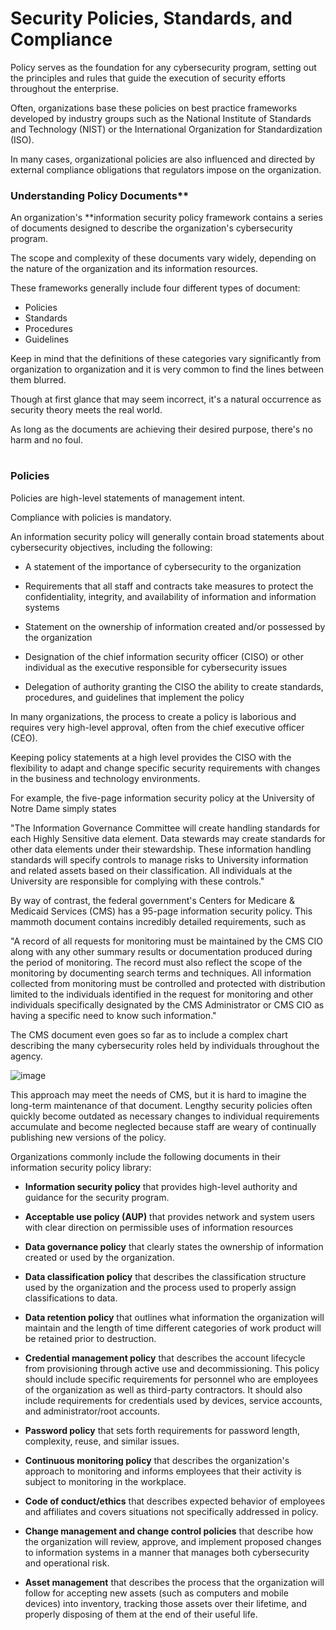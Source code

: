 # Security Policies, Standards, and Compliance

Policy serves as the foundation for any cybersecurity program, setting out the principles and rules that guide the execution of security efforts throughout the enterprise.

Often, organizations base these policies on best practice frameworks developed by industry groups such as the National Institute of Standards and Technology (NIST) or the International Organization for Standardization (ISO). 

In many cases, organizational policies are also influenced and directed by external compliance obligations that regulators impose on the organization.

### Understanding Policy Documents**

An organization's **information security policy framework contains a series of documents designed to describe the organization's cybersecurity program.

The scope and complexity of these documents vary widely, depending on the nature of the organization and its information resources. 

These frameworks generally include four different types of document:

- Policies
- Standards
- Procedures
- Guidelines

Keep in mind that the definitions of these categories vary significantly from organization to organization and it is very common to find the lines between them blurred.

Though at first glance that may seem incorrect, it's a natural occurrence as security theory meets the real world. 

As long as the documents are achieving their desired purpose, there's no harm and no foul.

#

### Policies

Policies are high-level statements of management intent. 

Compliance with policies is mandatory.

An information security policy will generally contain broad statements about cybersecurity objectives, including the following:

- A statement of the importance of cybersecurity to the organization

- Requirements that all staff and contracts take measures to protect the confidentiality, integrity, and availability of information and information systems

- Statement on the ownership of information created and/or possessed by the organization

- Designation of the chief information security officer (CISO) or other individual as the executive responsible for cybersecurity issues

- Delegation of authority granting the CISO the ability to create standards, procedures, and guidelines that implement the policy

In many organizations, the process to create a policy is laborious and requires very high-level approval, often from the chief executive officer (CEO).

Keeping policy statements at a high level provides the CISO with the flexibility to adapt and change specific security requirements with changes in the business and technology environments.

For example, the five-page information security policy at the University of Notre Dame simply states

"The Information Governance Committee will create handling standards for each Highly Sensitive data element. Data stewards may create standards for other data elements under their stewardship. These information handling standards will specify controls to manage risks to University information and related assets based on their classification. All individuals at the University are responsible for complying with these controls."

By way of contrast, the federal government's Centers for Medicare & Medicaid Services (CMS) has a 95-page information security policy. This mammoth document contains incredibly detailed requirements, such as

"A record of all requests for monitoring must be maintained by the CMS CIO along with any other summary results or documentation produced during the period of monitoring. The record must also reflect the scope of the monitoring by documenting search terms and techniques. All information collected from monitoring must be controlled and protected with distribution limited to the individuals identified in the request for monitoring and other individuals specifically designated by the CMS Administrator or CMS CIO as having a specific need to know such information."

The CMS document even goes so far as to include a complex chart describing the many cybersecurity roles held by individuals throughout the agency.

![image](https://github.com/rw9999/Security-plus-notes/assets/134976895/dcabe157-c672-45ca-9648-83250411a036)

This approach may meet the needs of CMS, but it is hard to imagine the long-term maintenance of that document. Lengthy security policies often quickly become outdated as necessary changes to individual requirements accumulate and become neglected because staff are weary of continually publishing new versions of the policy.

Organizations commonly include the following documents in their information security policy library:

- **Information security policy** that provides high-level authority and guidance for the security program.

- **Acceptable use policy (AUP)** that provides network and system users with clear direction on permissible uses of information resources

- **Data governance policy** that clearly states the ownership of information created or used by the organization.

- **Data classification policy** that describes the classification structure used by the organization and the process used to properly assign classifications to data.

- **Data retention policy** that outlines what information the organization will maintain and the length of time different categories of work product will be retained prior to destruction.

- **Credential management policy** that describes the account lifecycle from provisioning through active use and decommissioning. This policy should include specific requirements for personnel who are employees of the organization as well as third-party contractors. It should also include requirements for credentials used by devices, service accounts, and administrator/root accounts.

- **Password policy** that sets forth requirements for password length, complexity, reuse, and similar issues.

- **Continuous monitoring policy** that describes the organization's approach to monitoring and informs employees that their activity is subject to monitoring in the workplace.

- **Code of conduct/ethics** that describes expected behavior of employees and affiliates and covers situations not specifically addressed in policy.

- **Change management and change control policies** that describe how the organization will review, approve, and implement proposed changes to information systems in a manner that manages both cybersecurity and operational risk.

- **Asset management** that describes the process that the organization will follow for accepting new assets (such as computers and mobile devices) into inventory, tracking those assets over their lifetime, and properly disposing of them at the end of their useful life.
